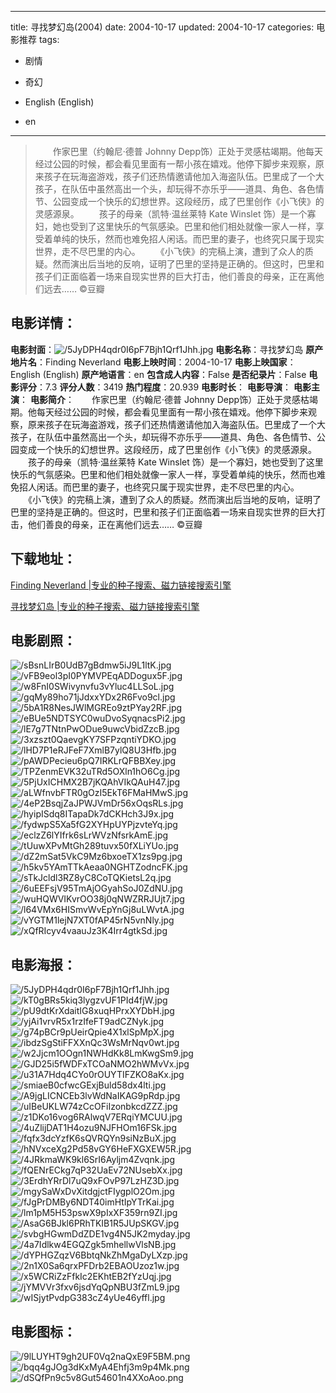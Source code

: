 
---
title: 寻找梦幻岛(2004)
date: 2004-10-17
updated: 2004-10-17
categories: 电影推荐
tags:
- 剧情
- 奇幻

- English (English)
- en
---


> 　　作家巴里（约翰尼·德普 Johnny Depp饰）正处于灵感枯竭期。他每天经过公园的时候，都会看见里面有一帮小孩在嬉戏。他停下脚步来观察，原来孩子在玩海盗游戏，孩子们还热情邀请他加入海盗队伍。巴里成了一个大孩子，在队伍中虽然高出一个头，却玩得不亦乐乎——道具、角色、各色情节、公园变成一个快乐的幻想世界。这段经历，成了巴里创作《小飞侠》的灵感源泉。 　　孩子的母亲（凯特·温丝莱特 Kate Winslet 饰）是一个寡妇，她也受到了这里快乐的气氛感染。巴里和他们相处就像一家人一样，享受着单纯的快乐，然而也难免招人闲话。而巴里的妻子，也终究只属于现实世界，走不尽巴里的内心。 　　《小飞侠》的完稿上演，遭到了众人的质疑。然而演出后当地的反响，证明了巴里的坚持是正确的。但这时，巴里和孩子们正面临着一场来自现实世界的巨大打击，他们善良的母亲，正在离他们远去…… ©豆瓣

## **电影详情**：

**电影封面**：<img src="https://image.tmdb.org/t/p/w200/5JyDPH4qdr0I6pF7Bjh1Qrf1Jhh.jpg" alt="/5JyDPH4qdr0I6pF7Bjh1Qrf1Jhh.jpg" title="/5JyDPH4qdr0I6pF7Bjh1Qrf1Jhh.jpg">
**电影名称**：寻找梦幻岛
**原产地片名**：Finding Neverland
**电影上映时间**：2004-10-17
**电影上映国家**：English (English)
**原产地语言**：en
**包含成人内容**：False
**是否纪录片**：False
**电影评分**：7.3
**评分人数**：3419
**热门程度**：20.939
**电影时长**：
**电影导演**：
**电影主演**：
**电影简介**：　　作家巴里（约翰尼·德普 Johnny Depp饰）正处于灵感枯竭期。他每天经过公园的时候，都会看见里面有一帮小孩在嬉戏。他停下脚步来观察，原来孩子在玩海盗游戏，孩子们还热情邀请他加入海盗队伍。巴里成了一个大孩子，在队伍中虽然高出一个头，却玩得不亦乐乎——道具、角色、各色情节、公园变成一个快乐的幻想世界。这段经历，成了巴里创作《小飞侠》的灵感源泉。 　　孩子的母亲（凯特·温丝莱特 Kate Winslet 饰）是一个寡妇，她也受到了这里快乐的气氛感染。巴里和他们相处就像一家人一样，享受着单纯的快乐，然而也难免招人闲话。而巴里的妻子，也终究只属于现实世界，走不尽巴里的内心。 　　《小飞侠》的完稿上演，遭到了众人的质疑。然而演出后当地的反响，证明了巴里的坚持是正确的。但这时，巴里和孩子们正面临着一场来自现实世界的巨大打击，他们善良的母亲，正在离他们远去…… ©豆瓣

## **下载地址**：
[Finding Neverland |专业的种子搜索、磁力链接搜索引擎](https://movie.amd794.com:2083/?search=Finding%20Neverland&ordering=&mode=match_phrase&page_size=10&page=1)

[寻找梦幻岛 |专业的种子搜索、磁力链接搜索引擎](https://movie.amd794.com:2083/?search=%E5%AF%BB%E6%89%BE%E6%A2%A6%E5%B9%BB%E5%B2%9B&ordering=&mode=match_phrase&page_size=10&page=1)
 

## **电影剧照**：
<img src="https://image.tmdb.org/t/p/original/sBsnLIrB0UdB7gBdmw5iJ9L1ltK.jpg" alt="/sBsnLIrB0UdB7gBdmw5iJ9L1ltK.jpg" title="/sBsnLIrB0UdB7gBdmw5iJ9L1ltK.jpg"><img src="https://image.tmdb.org/t/p/original/vFB9eol3pI0PYMVPEqADDogux5F.jpg" alt="/vFB9eol3pI0PYMVPEqADDogux5F.jpg" title="/vFB9eol3pI0PYMVPEqADDogux5F.jpg"><img src="https://image.tmdb.org/t/p/original/w8FnI0SWivynvfu3vYluc4LLSoL.jpg" alt="/w8FnI0SWivynvfu3vYluc4LLSoL.jpg" title="/w8FnI0SWivynvfu3vYluc4LLSoL.jpg"><img src="https://image.tmdb.org/t/p/original/gqMy89ho71jJdxxYDx2R6Fvo9cl.jpg" alt="/gqMy89ho71jJdxxYDx2R6Fvo9cl.jpg" title="/gqMy89ho71jJdxxYDx2R6Fvo9cl.jpg"><img src="https://image.tmdb.org/t/p/original/5bA1R8NesJWlMGREo9ztPYay2RF.jpg" alt="/5bA1R8NesJWlMGREo9ztPYay2RF.jpg" title="/5bA1R8NesJWlMGREo9ztPYay2RF.jpg"><img src="https://image.tmdb.org/t/p/original/eBUe5NDTSYC0wuDvoSyqnacsPi2.jpg" alt="/eBUe5NDTSYC0wuDvoSyqnacsPi2.jpg" title="/eBUe5NDTSYC0wuDvoSyqnacsPi2.jpg"><img src="https://image.tmdb.org/t/p/original/lE7g7TNtnPwODue9uwcVbidZzcB.jpg" alt="/lE7g7TNtnPwODue9uwcVbidZzcB.jpg" title="/lE7g7TNtnPwODue9uwcVbidZzcB.jpg"><img src="https://image.tmdb.org/t/p/original/3xzszt0QaevgKY7SFPzqntiYDKO.jpg" alt="/3xzszt0QaevgKY7SFPzqntiYDKO.jpg" title="/3xzszt0QaevgKY7SFPzqntiYDKO.jpg"><img src="https://image.tmdb.org/t/p/original/lHD7P1eRJFeF7XmlB7ylQ8U3Hfb.jpg" alt="/lHD7P1eRJFeF7XmlB7ylQ8U3Hfb.jpg" title="/lHD7P1eRJFeF7XmlB7ylQ8U3Hfb.jpg"><img src="https://image.tmdb.org/t/p/original/pAWDPecieu6pQ7IRKLrQFBBXey.jpg" alt="/pAWDPecieu6pQ7IRKLrQFBBXey.jpg" title="/pAWDPecieu6pQ7IRKLrQFBBXey.jpg"><img src="https://image.tmdb.org/t/p/original/TPZenmEVK32uTRd5OXln1hO6Cg.jpg" alt="/TPZenmEVK32uTRd5OXln1hO6Cg.jpg" title="/TPZenmEVK32uTRd5OXln1hO6Cg.jpg"><img src="https://image.tmdb.org/t/p/original/5PjUxICHMX2B7jKQAhVIkQAuH47.jpg" alt="/5PjUxICHMX2B7jKQAhVIkQAuH47.jpg" title="/5PjUxICHMX2B7jKQAhVIkQAuH47.jpg"><img src="https://image.tmdb.org/t/p/original/aLWfnvbFTR0gOzI5EkT6FMaHMwS.jpg" alt="/aLWfnvbFTR0gOzI5EkT6FMaHMwS.jpg" title="/aLWfnvbFTR0gOzI5EkT6FMaHMwS.jpg"><img src="https://image.tmdb.org/t/p/original/4eP2BsqjZaJPWJVmDr56xOqsRLs.jpg" alt="/4eP2BsqjZaJPWJVmDr56xOqsRLs.jpg" title="/4eP2BsqjZaJPWJVmDr56xOqsRLs.jpg"><img src="https://image.tmdb.org/t/p/original/hyipISdq8ITapaDk7dCKHch3J9x.jpg" alt="/hyipISdq8ITapaDk7dCKHch3J9x.jpg" title="/hyipISdq8ITapaDk7dCKHch3J9x.jpg"><img src="https://image.tmdb.org/t/p/original/fydwpS5Xa5fG2XYHpUYPjzvteYq.jpg" alt="/fydwpS5Xa5fG2XYHpUYPjzvteYq.jpg" title="/fydwpS5Xa5fG2XYHpUYPjzvteYq.jpg"><img src="https://image.tmdb.org/t/p/original/eclzZ6lYIfrk6sLrWVzNfsrkAmE.jpg" alt="/eclzZ6lYIfrk6sLrWVzNfsrkAmE.jpg" title="/eclzZ6lYIfrk6sLrWVzNfsrkAmE.jpg"><img src="https://image.tmdb.org/t/p/original/tUuwXPvMtGh289tuvx50fXLiYUo.jpg" alt="/tUuwXPvMtGh289tuvx50fXLiYUo.jpg" title="/tUuwXPvMtGh289tuvx50fXLiYUo.jpg"><img src="https://image.tmdb.org/t/p/original/dZ2mSat5VkC9Mz6bxoeTX1zs9pg.jpg" alt="/dZ2mSat5VkC9Mz6bxoeTX1zs9pg.jpg" title="/dZ2mSat5VkC9Mz6bxoeTX1zs9pg.jpg"><img src="https://image.tmdb.org/t/p/original/h5kv5YAmTTkAeaa0NGHTZodncFK.jpg" alt="/h5kv5YAmTTkAeaa0NGHTZodncFK.jpg" title="/h5kv5YAmTTkAeaa0NGHTZodncFK.jpg"><img src="https://image.tmdb.org/t/p/original/sTkJcldl3RZ8yC8CoTQKietsL2q.jpg" alt="/sTkJcldl3RZ8yC8CoTQKietsL2q.jpg" title="/sTkJcldl3RZ8yC8CoTQKietsL2q.jpg"><img src="https://image.tmdb.org/t/p/original/6uEEFsjV95TmAjOGyahSoJ0ZdNU.jpg" alt="/6uEEFsjV95TmAjOGyahSoJ0ZdNU.jpg" title="/6uEEFsjV95TmAjOGyahSoJ0ZdNU.jpg"><img src="https://image.tmdb.org/t/p/original/wuHQWVIKvrOO38j0qNWZRRJUjt7.jpg" alt="/wuHQWVIKvrOO38j0qNWZRRJUjt7.jpg" title="/wuHQWVIKvrOO38j0qNWZRRJUjt7.jpg"><img src="https://image.tmdb.org/t/p/original/l64VMx6HISmvWvEpYnGj8uLWvtA.jpg" alt="/l64VMx6HISmvWvEpYnGj8uLWvtA.jpg" title="/l64VMx6HISmvWvEpYnGj8uLWvtA.jpg"><img src="https://image.tmdb.org/t/p/original/vYGTM1lejN7XT0fAP45rN5vnNly.jpg" alt="/vYGTM1lejN7XT0fAP45rN5vnNly.jpg" title="/vYGTM1lejN7XT0fAP45rN5vnNly.jpg"><img src="https://image.tmdb.org/t/p/original/xQfRIcyv4vaauJz3K4Irr4gtkSd.jpg" alt="/xQfRIcyv4vaauJz3K4Irr4gtkSd.jpg" title="/xQfRIcyv4vaauJz3K4Irr4gtkSd.jpg">

## **电影海报**：
<img src="https://image.tmdb.org/t/p/original/5JyDPH4qdr0I6pF7Bjh1Qrf1Jhh.jpg" alt="/5JyDPH4qdr0I6pF7Bjh1Qrf1Jhh.jpg" title="/5JyDPH4qdr0I6pF7Bjh1Qrf1Jhh.jpg"><img src="https://image.tmdb.org/t/p/original/kT0gBRs5kiq3lygzvUF1PId4fjW.jpg" alt="/kT0gBRs5kiq3lygzvUF1PId4fjW.jpg" title="/kT0gBRs5kiq3lygzvUF1PId4fjW.jpg"><img src="https://image.tmdb.org/t/p/original/pU9dtKrXdaitIG8xuqHPrxXYDbH.jpg" alt="/pU9dtKrXdaitIG8xuqHPrxXYDbH.jpg" title="/pU9dtKrXdaitIG8xuqHPrxXYDbH.jpg"><img src="https://image.tmdb.org/t/p/original/yjAi1vrvR5x1rzIfeFT9adCZNyk.jpg" alt="/yjAi1vrvR5x1rzIfeFT9adCZNyk.jpg" title="/yjAi1vrvR5x1rzIfeFT9adCZNyk.jpg"><img src="https://image.tmdb.org/t/p/original/g74pBCr9pUeirQpie4X1xlSpMpX.jpg" alt="/g74pBCr9pUeirQpie4X1xlSpMpX.jpg" title="/g74pBCr9pUeirQpie4X1xlSpMpX.jpg"><img src="https://image.tmdb.org/t/p/original/ibdzSgStiFFXXnQc3WsMrNqv0wt.jpg" alt="/ibdzSgStiFFXXnQc3WsMrNqv0wt.jpg" title="/ibdzSgStiFFXXnQc3WsMrNqv0wt.jpg"><img src="https://image.tmdb.org/t/p/original/w2Jjcm1OOgn1NWHdKk8LmKwgSm9.jpg" alt="/w2Jjcm1OOgn1NWHdKk8LmKwgSm9.jpg" title="/w2Jjcm1OOgn1NWHdKk8LmKwgSm9.jpg"><img src="https://image.tmdb.org/t/p/original/GJD25i5fWDFxTCOaNMO2hWMvVx.jpg" alt="/GJD25i5fWDFxTCOaNMO2hWMvVx.jpg" title="/GJD25i5fWDFxTCOaNMO2hWMvVx.jpg"><img src="https://image.tmdb.org/t/p/original/u31A7Hdq4CYo0rOUYTIFZKO8aKx.jpg" alt="/u31A7Hdq4CYo0rOUYTIFZKO8aKx.jpg" title="/u31A7Hdq4CYo0rOUYTIFZKO8aKx.jpg"><img src="https://image.tmdb.org/t/p/original/smiaeB0cfwcGExjBuld58dx4lti.jpg" alt="/smiaeB0cfwcGExjBuld58dx4lti.jpg" title="/smiaeB0cfwcGExjBuld58dx4lti.jpg"><img src="https://image.tmdb.org/t/p/original/A9jgLICNCEb3lvWdNaIKAG9pRdp.jpg" alt="/A9jgLICNCEb3lvWdNaIKAG9pRdp.jpg" title="/A9jgLICNCEb3lvWdNaIKAG9pRdp.jpg"><img src="https://image.tmdb.org/t/p/original/uIBeUKLW74zCcOFiIzonbkcdZZZ.jpg" alt="/uIBeUKLW74zCcOFiIzonbkcdZZZ.jpg" title="/uIBeUKLW74zCcOFiIzonbkcdZZZ.jpg"><img src="https://image.tmdb.org/t/p/original/z1DKo16vog6RAlwqV7ERqiYMCUU.jpg" alt="/z1DKo16vog6RAlwqV7ERqiYMCUU.jpg" title="/z1DKo16vog6RAlwqV7ERqiYMCUU.jpg"><img src="https://image.tmdb.org/t/p/original/4uZlijDAT1H4ozu9NJFHOm16FSk.jpg" alt="/4uZlijDAT1H4ozu9NJFHOm16FSk.jpg" title="/4uZlijDAT1H4ozu9NJFHOm16FSk.jpg"><img src="https://image.tmdb.org/t/p/original/fqfx3dcYzfK6sQVRQYn9siNzBuX.jpg" alt="/fqfx3dcYzfK6sQVRQYn9siNzBuX.jpg" title="/fqfx3dcYzfK6sQVRQYn9siNzBuX.jpg"><img src="https://image.tmdb.org/t/p/original/hNVxceXg2Pd58vGY6HeFXGXEW5R.jpg" alt="/hNVxceXg2Pd58vGY6HeFXGXEW5R.jpg" title="/hNVxceXg2Pd58vGY6HeFXGXEW5R.jpg"><img src="https://image.tmdb.org/t/p/original/4JRkmaWK9kl6SrI6Ayljm4Zvqnk.jpg" alt="/4JRkmaWK9kl6SrI6Ayljm4Zvqnk.jpg" title="/4JRkmaWK9kl6SrI6Ayljm4Zvqnk.jpg"><img src="https://image.tmdb.org/t/p/original/fQENrECkg7qP32UaEv72NUsebXx.jpg" alt="/fQENrECkg7qP32UaEv72NUsebXx.jpg" title="/fQENrECkg7qP32UaEv72NUsebXx.jpg"><img src="https://image.tmdb.org/t/p/original/3ErdhYRrDl7uQ9xFOvP97LzHZ3D.jpg" alt="/3ErdhYRrDl7uQ9xFOvP97LzHZ3D.jpg" title="/3ErdhYRrDl7uQ9xFOvP97LzHZ3D.jpg"><img src="https://image.tmdb.org/t/p/original/mgySaWxDvXitdgjctFIygplO2Om.jpg" alt="/mgySaWxDvXitdgjctFIygplO2Om.jpg" title="/mgySaWxDvXitdgjctFIygplO2Om.jpg"><img src="https://image.tmdb.org/t/p/original/fJgPrDMBy6NDT40imHtIpYTrKai.jpg" alt="/fJgPrDMBy6NDT40imHtIpYTrKai.jpg" title="/fJgPrDMBy6NDT40imHtIpYTrKai.jpg"><img src="https://image.tmdb.org/t/p/original/lm1pM5H53pswX9pIxXF359rn9ZI.jpg" alt="/lm1pM5H53pswX9pIxXF359rn9ZI.jpg" title="/lm1pM5H53pswX9pIxXF359rn9ZI.jpg"><img src="https://image.tmdb.org/t/p/original/AsaG6BJkl6PRhTKIB1R5JUpSKGV.jpg" alt="/AsaG6BJkl6PRhTKIB1R5JUpSKGV.jpg" title="/AsaG6BJkl6PRhTKIB1R5JUpSKGV.jpg"><img src="https://image.tmdb.org/t/p/original/svbgHGwmDdZDE1vg4N5JK2myday.jpg" alt="/svbgHGwmDdZDE1vg4N5JK2myday.jpg" title="/svbgHGwmDdZDE1vg4N5JK2myday.jpg"><img src="https://image.tmdb.org/t/p/original/4a7Idlkw4EGQZgk5mhellwVlsNB.jpg" alt="/4a7Idlkw4EGQZgk5mhellwVlsNB.jpg" title="/4a7Idlkw4EGQZgk5mhellwVlsNB.jpg"><img src="https://image.tmdb.org/t/p/original/dYPHGZqzV6BbtqNkZhMgaDyLXzp.jpg" alt="/dYPHGZqzV6BbtqNkZhMgaDyLXzp.jpg" title="/dYPHGZqzV6BbtqNkZhMgaDyLXzp.jpg"><img src="https://image.tmdb.org/t/p/original/2n1X0Sa6qrxPFDrb2EBAOUzoz1w.jpg" alt="/2n1X0Sa6qrxPFDrb2EBAOUzoz1w.jpg" title="/2n1X0Sa6qrxPFDrb2EBAOUzoz1w.jpg"><img src="https://image.tmdb.org/t/p/original/x5WCRiZzFfkIc2EKhtEB2fYzUqj.jpg" alt="/x5WCRiZzFfkIc2EKhtEB2fYzUqj.jpg" title="/x5WCRiZzFfkIc2EKhtEB2fYzUqj.jpg"><img src="https://image.tmdb.org/t/p/original/jYMVVr3fxv6jsdYqQpNBU3fZmL9.jpg" alt="/jYMVVr3fxv6jsdYqQpNBU3fZmL9.jpg" title="/jYMVVr3fxv6jsdYqQpNBU3fZmL9.jpg"><img src="https://image.tmdb.org/t/p/original/wISjytPvdpG383cZ4yUe46yffl.jpg" alt="/wISjytPvdpG383cZ4yUe46yffl.jpg" title="/wISjytPvdpG383cZ4yUe46yffl.jpg">

## **电影图标**：
<img src="https://image.tmdb.org/t/p/original/9lLUYHT9gh2UF0Vq2naQxE9F5BM.png" alt="/9lLUYHT9gh2UF0Vq2naQxE9F5BM.png" title="/9lLUYHT9gh2UF0Vq2naQxE9F5BM.png"><img src="https://image.tmdb.org/t/p/original/bqq4gJOg3dKxMyA4Ehfj3m9p4Mk.png" alt="/bqq4gJOg3dKxMyA4Ehfj3m9p4Mk.png" title="/bqq4gJOg3dKxMyA4Ehfj3m9p4Mk.png"><img src="https://image.tmdb.org/t/p/original/dSQfPn9c5v8Gut54601n4XXoAoo.png" alt="/dSQfPn9c5v8Gut54601n4XXoAoo.png" title="/dSQfPn9c5v8Gut54601n4XXoAoo.png">

